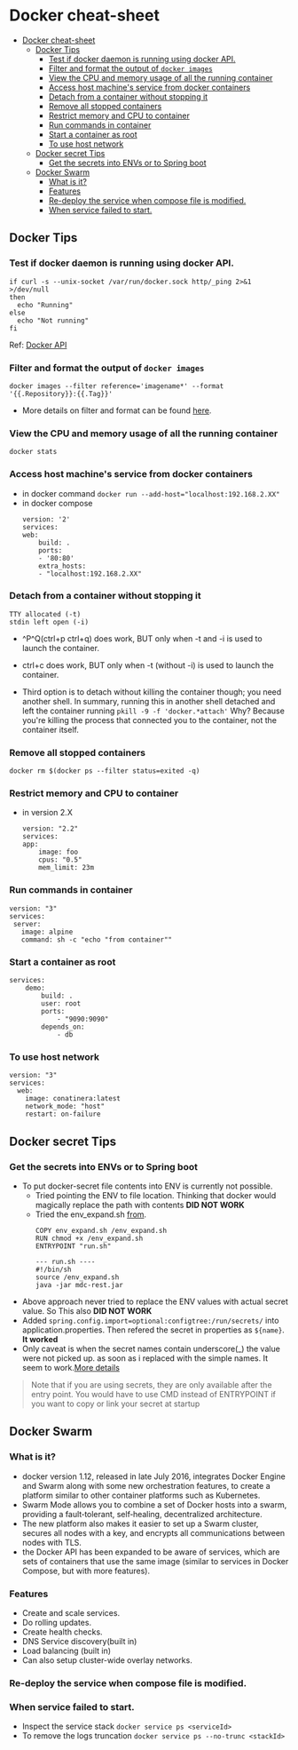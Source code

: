 # Docker cheat-sheet

- [Docker cheat-sheet](#docker-cheat-sheet)
  - [Docker Tips](#docker-tips)
    - [Test if docker daemon is running using docker API.](#test-if-docker-daemon-is-running-using-docker-api)
    - [Filter and format the output of `docker images`](#filter-and-format-the-output-of-docker-images)
    - [View the CPU and memory usage of all the running container](#view-the-cpu-and-memory-usage-of-all-the-running-container)
    - [Access host machine's service from docker containers](#access-host-machines-service-from-docker-containers)
    - [Detach from a container without stopping it](#detach-from-a-container-without-stopping-it)
    - [Remove all stopped containers](#remove-all-stopped-containers)
    - [Restrict memory and CPU to container](#restrict-memory-and-cpu-to-container)
    - [Run commands in container](#run-commands-in-container)
    - [Start a container as root](#start-a-container-as-root)
    - [To use host network](#to-use-host-network)
  - [Docker secret Tips](#docker-secret-tips)
    - [Get the secrets into ENVs or to Spring boot](#get-the-secrets-into-envs-or-to-spring-boot)
  - [Docker Swarm](#docker-swarm)
    - [What is it?](#what-is-it)
    - [Features](#features)
    - [Re-deploy the service when compose file is modified.](#re-deploy-the-service-when-compose-file-is-modified)
    - [When service failed to start.](#when-service-failed-to-start)


## Docker Tips

### Test if docker daemon is running using docker API.
```
if curl -s --unix-socket /var/run/docker.sock http/_ping 2>&1 >/dev/null
then
  echo "Running"
else
  echo "Not running"
fi

```
Ref: [Docker API](https://docs.docker.com/engine/api/v1.43/#tag/System/operation/SystemPing)


### Filter and format the output of `docker images`
```
docker images --filter reference='imagename*' --format '{{.Repository}}:{{.Tag}}'
```
- More details on filter and format can be found [here](https://docs.docker.com/engine/reference/commandline/images/#filtering).




### View the CPU and memory usage of all the running container
```
docker stats
```

### Access host machine's service from docker containers
- in docker command `docker run --add-host="localhost:192.168.2.XX"`
- in docker compose
    ```
    version: '2'
    services:
    web:
        build: .
        ports:
        - '80:80'
        extra_hosts:
        - "localhost:192.168.2.XX"
    ```

### Detach from a container without stopping it
```
TTY allocated (-t)
stdin left open (-i)
```
- ^P^Q(ctrl+p ctrl+q) does work, BUT only when -t and -i is used to launch the container.

- ctrl+c does work, BUT only when -t (without -i) is used to launch the container.

- Third option is to detach without killing the container though; you need another shell. 
In summary, running this in another shell detached and left the container running `pkill -9 -f 'docker.*attach'`
Why? Because you're killing the process that connected you to the container, not the container itself.

### Remove all stopped containers
```
docker rm $(docker ps --filter status=exited -q)
```

### Restrict memory and CPU to container
- in version 2.X
    ```
    version: "2.2"
    services:
    app:
        image: foo
        cpus: "0.5"
        mem_limit: 23m
    ```

### Run commands in container
```
version: "3"
services:
 server:
   image: alpine
   command: sh -c "echo "from container"" 
```

### Start a container as root
```
services:
    demo:
        build: .
        user: root
        ports:
            - "9090:9090"
        depends_on:
            - db
```

###  To use host network 
```
version: "3"
services:
  web:
    image: conatinera:latest
    network_mode: "host"        
    restart: on-failure
```

## Docker secret Tips

### Get the secrets into ENVs or to Spring boot
- To put docker-secret file contents into ENV is currently not possible. 
    - Tried pointing the ENV to file location. Thinking that docker would magically replace the path with contents __DID NOT WORK__
    - Tried the env_expand.sh [from](https://gist.github.com/bvis/b78c1e0841cfd2437f03e20c1ee059fe).
        ```
        COPY env_expand.sh /env_expand.sh
        RUN chmod +x /env_expand.sh
        ENTRYPOINT "run.sh"

        --- run.sh ----
        #!/bin/sh
        source /env_expand.sh
        java -jar mdc-rest.jar
        ```
 - Above approach never tried to replace the ENV values with actual secret value. So This also __DID NOT WORK__
 - Added `spring.config.import=optional:configtree:/run/secrets/` into application.properties. Then refered the secret in properties as `${name}`. __It worked__
 - Only caveat is when the secret names contain underscore(_) the value were not picked up. as soon as i replaced with the simple names. It seem to work.[More details](https://stackoverflow.com/questions/70007676/how-to-handle-docker-secrets-in-application-properties-files)

> Note that if you are using secrets, they are only available after the entry point. You would have to use CMD instead of ENTRYPOINT if you want to copy or link your secret at startup

## Docker Swarm

### What is it?
- docker version 1.12, released in late July 2016, integrates Docker Engine and Swarm along with some new orchestration features, to create a platform similar to other container platforms such as Kubernetes.
- Swarm Mode allows you to combine a set of Docker hosts into a swarm, providing a fault‑tolerant, self‑healing, decentralized architecture.
- The new platform also makes it easier to set up a Swarm cluster, secures all nodes with a key, and encrypts all communications between nodes with TLS.
- the Docker API has been expanded to be aware of services, which are sets of containers that use the same image (similar to services in Docker Compose, but with more features).

### Features
- Create and scale services.
- Do rolling updates.
- Create health checks.
- DNS Service discovery(built in)
- Load balancing (built in)
- Can also setup cluster-wide overlay networks.

### Re-deploy the service when compose file is modified.

### When service failed to start. 
- Inspect the service stack `docker service ps <serviceId>`
- To remove the logs truncation `docker service ps --no-trunc <stackId>`
